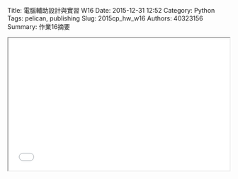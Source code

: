 Title: 電腦輔助設計與實習  W16
Date: 2015-12-31 12:52
Category: Python
Tags: pelican, publishing
Slug: 2015cp_hw_w16
Authors: 40323156
Summary: 作業16摘要

<iframe src="40323156_cp_w16_p.html" width="500" height="300"></iframe>

